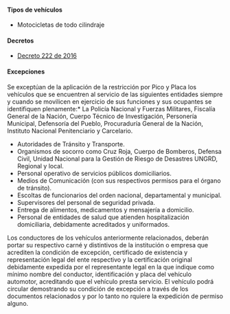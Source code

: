 #### Tipos de vehículos

- Motocicletas de todo cilindraje

#### Decretos

- [Decreto 222 de 2016](https://pyphoy.s3.amazonaws.com/docs/quibdo/decreto-222-de-2016.pdf)

#### Excepciones

Se exceptúan de la aplicación de la restricción por Pico y Placa los vehículos que se encuentren al servicio de las siguientes entidades siempre y cuando se movilicen en ejercicio de sus funciones y sus ocupantes se identifiquen plenamente:\* La Policía Nacional y Fuerzas Militares, Fiscalía General de la Nación, Cuerpo Técnico de Investigación, Personería Municipal, Defensoría del Pueblo, Procuraduría General de la Nación, Instituto Nacional Penitenciario y Carcelario.

- Autoridades de Tránsito y Transporte.
- Organismos de socorro como Cruz Roja, Cuerpo de Bomberos, Defensa Civil, Unidad Nacional para la Gestión de Riesgo de Desastres UNGRD, Regional y local.
- Personal operativo de servicios públicos domiciliarios.
- Medios de Comunicación (con sus respectivos permisos para el órgano de tránsito).
- Escoltas de funcionarios del orden nacional, departamental y municipal.
- Supervisores del personal de seguridad privada.
- Entrega de alimentos, medicamentos y mensajería a domicilio.
- Personal de entidades de salud que atienden hospitalización domiciliaria, debidamente acreditados y uniformados.

Los conductores de los vehículos anteriormente relacionados, deberán portar su respectivo carné y distintivos de la institución o empresa que acrediten la condición de excepción, certificado de existencia y representación legal del ente respectivo y la certificación original debidamente expedida por el representante legal en la que indique como mínimo nombre del conductor, identificación y placa del vehículo automotor, acreditando que el vehículo presta servicio. El vehículo podrá circular demostrando su condición de excepción a través de los documentos relacionados y por lo tanto no rquiere la expedición de permiso alguno.
